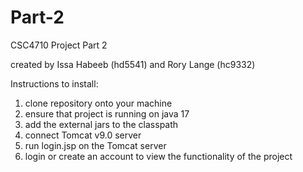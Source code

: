 # Part-2

CSC4710 Project Part 2

created by Issa Habeeb (hd5541) and Rory Lange (hc9332)

Instructions to install:

1) clone repository onto your machine
2) ensure that project is running on java 17
3) add the external jars to the classpath
4) connect Tomcat v9.0 server
5) run login.jsp on the Tomcat server
6) login or create an account to view the functionality of the project
